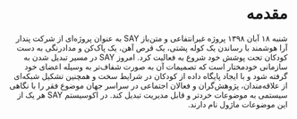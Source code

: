 <div dir="rtl" markdown="1">

# مقدمه

شنبه ۱۸ آبان ۱۳۹۸ پروژه‌ غیرانتفاعی و متن‌باز SAY به عنوان پروژه‌ای از شرکت پندار آرا هوشمند با رساندن یک کوله پشتی، یک قرص آهن، یک پاک‌کن و مدادرنگی به دست کودکان تحت پوشش خود شروع به فعالیت کرد. امروز SAY در مسیر تبدیل شدن به سازمانی خودمختار است که تصمیمات آن به صورت شفاف‌تر به وسیله اعضای خود گرفته شود و با ایجاد پایگاه داده‌ از کودکان در شرایط سخت و همچنین تشکیل شبکه‌ای از علاقه‌مندان، پژوهش‌گران و فعالان اجتماعی در سراسر جهان موضوع فقر را با نگاهی سیستمی به موضوعات خردتر و قابل مدیریت‌ تبدیل کند.  در اکوسیستم SAY هر یک از این  موضوعات ماژول نام دارند.

</div>
